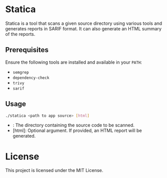 # Statica

Statica is a tool that scans a given source directory using various tools and generates reports in SARIF format. It can also generate an HTML summary of the reports.

## Prerequisites

Ensure the following tools are installed and available in your `PATH`:
- `semgrep`
- `dependency-check`
- `trivy`
- `sarif`

## Usage

```bash
./statica <path to app source> [html]
```
* <path to app source>: The directory containing the source code to be scanned.
* [html]: Optional argument. If provided, an HTML report will be generated.

# License
This project is licensed under the MIT License.